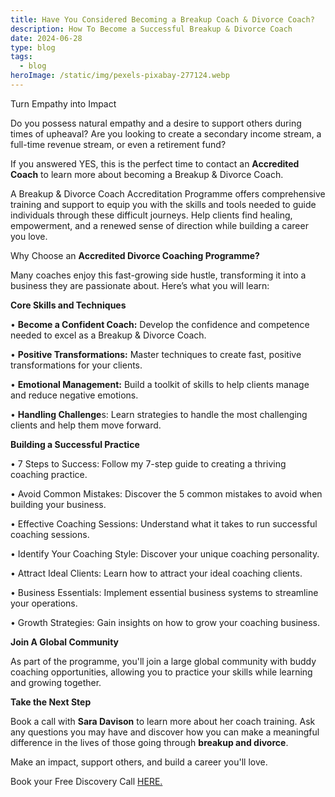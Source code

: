 ```yaml
---
title: Have You Considered Becoming a Breakup Coach & Divorce Coach?
description: How To Become a Successful Breakup & Divorce Coach
date: 2024-06-28
type: blog
tags:
  - blog
heroImage: /static/img/pexels-pixabay-277124.webp
---
```

Turn Empathy into Impact

Do you possess natural empathy and a desire to support others during times of upheaval? Are you looking to create a secondary income stream, a full-time revenue stream, or even a retirement fund?

If you answered YES, this is the perfect time to contact an **Accredited Coach** to learn more about becoming a Breakup & Divorce Coach.

A Breakup & Divorce Coach Accreditation Programme offers comprehensive training and support to equip you with the skills and tools needed to guide individuals through these difficult journeys. Help clients find healing, empowerment, and a renewed sense of direction while building a career you love.

Why Choose an **Accredited Divorce Coaching Programme?**

Many coaches enjoy this fast-growing side hustle, transforming it into a business they are passionate about. Here’s what you will learn:

**Core Skills and Techniques**

•	**Become a Confident Coach:** Develop the confidence and competence needed to excel as a Breakup & Divorce Coach.

•	**Positive Transformations:** Master techniques to create fast, positive transformations for your clients.

•	**Emotional Management:** Build a toolkit of skills to help clients manage and reduce negative emotions.

•	**Handling Challenge**s: Learn strategies to handle the most challenging clients and help them move forward.

**Building a Successful Practice**

•	7 Steps to Success: Follow my 7-step guide to creating a thriving coaching practice.

•	Avoid Common Mistakes: Discover the 5 common mistakes to avoid when building your business.

•	Effective Coaching Sessions: Understand what it takes to run successful coaching sessions.

•	Identify Your Coaching Style: Discover your unique coaching personality.

•	Attract Ideal Clients: Learn how to attract your ideal coaching clients.

•	Business Essentials: Implement essential business systems to streamline your operations.

•	Growth Strategies: Gain insights on how to grow your coaching business.

**Join A Global Community**

As part of the programme, you'll join a large global community with buddy coaching opportunities, allowing you to practice your skills while learning and growing together.

**Take the Next Step**

Book a call with **Sara Davison** to learn more about her coach training. Ask any questions you may have and discover how you can make a meaningful difference in the lives of those going through **breakup and divorce**.

Make an impact, support others, and build a career you'll love.

Book your Free Discovery Call [HERE.](https://divorce-coaching.com/book-a-free-call/)
